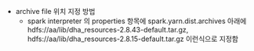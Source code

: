* archive file 위치 지정 방법
	* spark interpreter 의 properties 항목에 spark.yarn.dist.archives 아래에 hdfs://aa/lib/dha_resources-2.8.43-default.tar.gz, hdfs://aa/lib/dha_resources-2.8.15-default.tar.gz 이런식으로 지정함